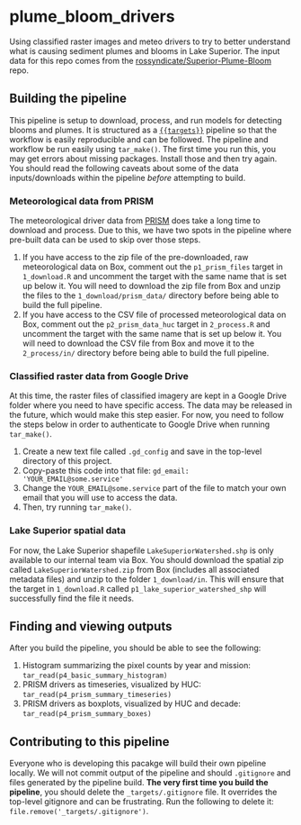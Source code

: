 # plume_bloom_drivers
Using classified raster images and meteo drivers to try to better understand what is causing sediment plumes and blooms in Lake Superior. The input data for this repo comes from the [rossyndicate/Superior-Plume-Bloom](https://github.com/rossyndicate/Superior-Plume-Bloom) repo.

## Building the pipeline

This pipeline is setup to download, process, and run models for detecting blooms and plumes. It is structured as a [`{{targets}}`](https://docs.ropensci.org/targets/) pipeline so that the workflow is easily reproducible and can be followed. The pipeline and workflow be run easily using `tar_make()`. The first time you run this, you may get errors about missing packages. Install those and then try again. You should read the following caveats about some of the data inputs/downloads within the pipeline *before* attempting to build.

### Meteorological data from PRISM

The meteorological driver data from [PRISM](https://prism.oregonstate.edu/) does take a long time to download and process. Due to this, we have two spots in the pipeline where pre-built data can be used to skip over those steps.

1. If you have access to the zip file of the pre-downloaded, raw meteorological data on Box, comment out the `p1_prism_files` target in `1_download.R` and uncomment the target with the same name that is set up below it. You will need to download the zip file from Box and unzip the files to the `1_download/prism_data/` directory before being able to build the full pipeline.
1. If you have access to the CSV file of processed meteorological data on Box, comment out the `p2_prism_data_huc` target in `2_process.R` and uncomment the target with the same name that is set up below it. You will need to download the CSV file from Box and move it to the `2_process/in/` directory before being able to build the full pipeline.

### Classified raster data from Google Drive

At this time, the raster files of classified imagery are kept in a Google Drive folder where you need to have specific access. The data may be released in the future, which would make this step easier. For now, you need to follow the steps below in order to authenticate to Google Drive when running `tar_make()`.

1. Create a new text file called `.gd_config` and save in the top-level directory of this project.
2. Copy-paste this code into that file: `gd_email: 'YOUR_EMAIL@some.service'`
3. Change the `YOUR_EMAIL@some.service` part of the file to match your own email that you will use to access the data.
4. Then, try running `tar_make()`.

### Lake Superior spatial data

For now, the Lake Superior shapefile `LakeSuperiorWatershed.shp` is only available to our internal team via Box. You should download the spatial zip called `LakeSuperiorWatershed.zip` from Box (includes all associated metadata files) and unzip to the folder `1_download/in`. This will ensure that the target in `1_download.R` called `p1_lake_superior_watershed_shp` will successfully find the file it needs.

## Finding and viewing outputs

After you build the pipeline, you should be able to see the following:

1. Histogram summarizing the pixel counts by year and mission: `tar_read(p4_basic_summary_histogram)`
2. PRISM drivers as timeseries, visualized by HUC: `tar_read(p4_prism_summary_timeseries)`
3. PRISM drivers as boxplots, visualized by HUC and decade: `tar_read(p4_prism_summary_boxes)` 

## Contributing to this pipeline

Everyone who is developing this pacakge will build their own pipeline locally. We will not commit output of the pipeline and should `.gitignore` and files generated by the pipeline build. **The very first time you build the pipeline**, you should delete the `_targets/.gitignore` file. It overrides the top-level gitignore and can be frustrating. Run the following to delete it: `file.remove('_targets/.gitignore')`.

